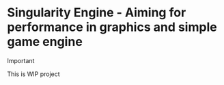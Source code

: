 # Singularity Engine - Aiming for performance in graphics and simple game engine

> [!IMPORTANT]
> This is WIP project